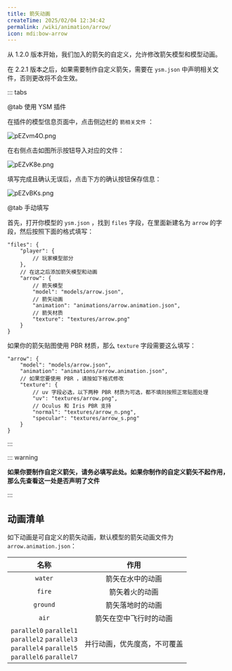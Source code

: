 ```yaml
---
title: 箭矢动画
createTime: 2025/02/04 12:34:42
permalink: /wiki/animation/arrow/
icon: mdi:bow-arrow
---
```


从 1.2.0 版本开始，我们加入的箭矢的自定义，允许修改箭矢模型和模型动画。

在 2.2.1 版本之后，如果需要制作自定义箭矢，需要在 `ysm.json` 中声明相关文件，否则更改将不会生效。

::: tabs

@tab 使用 YSM 插件

在插件的模型信息页面中，点击侧边栏的 `箭相关文件` ：

![pEZvm4O.png](https://s21.ax1x.com/2025/02/04/pEZvm4O.png)

在右侧点击如图所示按钮导入对应的文件：

![pEZvK8e.png](https://s21.ax1x.com/2025/02/04/pEZvK8e.png)

填写完成且确认无误后，点击下方的确认按钮保存信息：

![pEZvBKs.png](https://s21.ax1x.com/2025/02/04/pEZvBKs.png)

@tab 手动填写

首先，打开你模型的 `ysm.json` ，找到 `files` 字段，在里面新建名为 `arrow` 的字段，然后按照下面的格式填写：

```jsonc{6-13}
"files": {
    "player": {
        // 玩家模型部分
    },
    // 在这之后添加箭矢模型和动画
    "arrow": {
        // 箭矢模型
        "model": "models/arrow.json",
        // 箭矢动画
        "animation": "animations/arrow.animation.json",
        // 箭矢材质
        "texture": "textures/arrow.png"
    }
}
```

如果你的箭矢贴图使用 PBR 材质，那么 `texture` 字段需要这么填写：

```jsonc{5-11}
"arrow": {
    "model": "models/arrow.json",
    "animation": "animations/arrow.animation.json",
    // 如果您要使用 PBR ，请按如下格式修改
    "texture": {
        // uv 字段必选，以下两种 PBR 材质为可选，都不填则按照正常贴图处理
        "uv": "textures/arrow.png",
        // Oculus 和 Iris PBR 支持
        "normal": "textures/arrow_n.png",
        "specular": "textures/arrow_s.png"
    }
}
```

:::

::: warning

**如果你要制作自定义箭矢，请务必填写此处。如果你制作的自定义箭矢不起作用，那么先查看这一处是否声明了文件**

:::

## 动画清单

如下动画是可自定义的箭矢动画，默认模型的箭矢动画文件为 `arrow.animation.json`：

|                                                                    名称                                                                    |             作用             |
| :----------------------------------------------------------------------------------------------------------------------------------------: | :--------------------------: |
|                                                                 `water`                                                                 |       箭矢在水中的动画       |
|                                                                  `fire`                                                                  |        箭矢着火的动画        |
|                                                                 `ground`                                                                 |       箭矢落地时的动画       |
|                                                                  `air`                                                                  |    箭矢在空中飞行时的动画    |
| `parallel0` `parallel1` <br> `parallel2` `parallel3` <br> `parallel4` `parallel5` <br> `parallel6` `parallel7` | 并行动画，优先度高，不可覆盖 |
